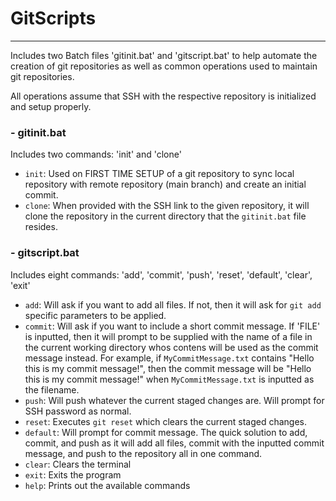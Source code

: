 # GitScripts
---
Includes two Batch files 'gitinit.bat' and 'gitscript.bat' to help automate the creation of git repositories as well as common operations used to maintain git repositories.

All operations assume that SSH with the respective repository is initialized and setup properly.

### - gitinit.bat
Includes two commands: 'init' and 'clone'
- `init`: Used on FIRST TIME SETUP of a git repository to sync local repository with remote repository (main branch) and create an initial commit.
- `clone`: When provided with the SSH link to the given repository, it will clone the repository in the current directory that the `gitinit.bat` file resides.

### - gitscript.bat
Includes eight commands: 'add', 'commit', 'push', 'reset', 'default', 'clear', 'exit'
- `add`: Will ask if you want to add all files. If not, then it will ask for `git add` specific parameters to be applied.
- `commit`: Will ask if you want to include a short commit message. If 'FILE' is inputted, then it will prompt to be supplied with the name of a file in the current     working directory whos contens will be used as the commit message instead. For example, if `MyCommitMessage.txt` contains "Hello this is my commit message!", then the commit message will be "Hello this is my commit message!" when `MyCommitMessage.txt` is inputted as the filename.
- `push`: Will push whatever the current staged changes are. Will prompt for SSH password as normal.
- `reset`: Executes `git reset` which clears the current staged changes.
- `default`: Will prompt for commit message. The quick solution to add, commit, and push as it will add all files, commit with the inputted commit message, and push to the repository all in one command.
- `clear`: Clears the terminal
- `exit`: Exits the program
- `help`: Prints out the available commands